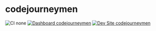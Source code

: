 # codejourneymen

![CI none](https://img.shields.io/badge/ci-none-orange.svg)
[![Dashboard codejourneymen](https://img.shields.io/badge/dashboard-codejourneymen-yellow.svg)](https://dashboard.pantheon.io/sites/9c8b3599-3fde-4228-88b0-2e3d5b592955#dev/code)
[![Dev Site codejourneymen](https://img.shields.io/badge/site-codejourneymen-blue.svg)](http://dev-codejourneymen.pantheonsite.io/)